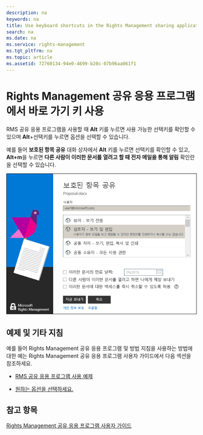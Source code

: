 ```yaml
---
description: na
keywords: na
title: Use keyboard shortcuts in the Rights Management sharing application
search: na
ms.date: na
ms.service: rights-management
ms.tgt_pltfrm: na
ms.topic: article
ms.assetid: 72760134-94e0-4699-b20c-07b96aa061f1
---
```

# Rights Management 공유 응용 프로그램에서 바로 가기 키 사용
RMS 공유 응용 프로그램을 사용할 때 **Alt** 키를 누르면 사용 가능한 선택키를 확인할 수 있으며 **Alt**+선택키를 누르면 옵션을 선택할 수 있습니다.

예를 들어 **보호된 항목 공유** 대화 상자에서 **Alt** 키를 누르면 선택키를 확인할 수 있고, **Alt+m**을 누르면 **다른 사람이 이러한 문서를 열려고 할 때 전자 메일을 통해 알림** 확인란을 선택할 수 있습니다.

![](../Image/ADRMS_MSRMSApp_AccessKeys.png)

## 예제 및 기타 지침
예를 들어 Rights Management 공유 응용 프로그램 및 방법 지침을 사용하는 방법에 대한 예는 Rights Management 공유 응용 프로그램 사용자 가이드에서 다음 섹션을 참조하세요.

-   [RMS 공유 응용 프로그램 사용 예제](../Topic/Rights_Management_sharing_application_user_guide.md#BKMK_SharingExamples)

-   [원하는 옵션을 선택하세요.](../Topic/Rights_Management_sharing_application_user_guide.md#BKMK_SharingInstructions)

## 참고 항목
[Rights Management 공유 응용 프로그램 사용자 가이드](../Topic/Rights_Management_sharing_application_user_guide.md)

